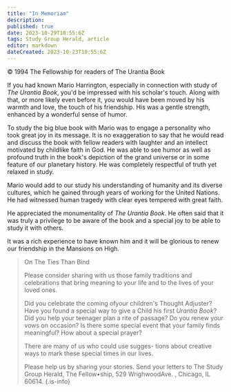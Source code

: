```yaml
---
title: "In Memoriam"
description: 
published: true
date: 2023-10-29T10:55:6Z
tags: Study Group Herald, article
editor: markdown
dateCreated: 2023-10-23T10:55:6Z
---
```


<p class="v-card v-sheet theme--light gray lighten-3 px-2">© 1994 The Fellowship for readers of The Urantia Book</p>


If you had known Mario Harrington, especially in connection with study of _The Urantia Book_, you'd be impressed with his scholar's touch. Along with that, or more likely even before it, you would have been moved by his warmth and love, the touch of his friendship. His was a gentle strength, enhanced by a wonderful sense of humor.

To study the big blue book with Mario was to engage a personality who took great joy in its message. It is no exaggeration to say that he would read and discuss the book with fellow readers with laughter and an intellect motivated by childlike faith in God. He was able to see humor as well as profound truth in the book's depiction of the grand universe or in some feature of our planetary history. He was completely respectful of truth yet relaxed in study.

Mario would add to our study his understanding of humanity and its diverse cultures, which he gained through years of working for the United Nations. He had witnessed human tragedy with clear eyes tempered with great faith.

He appreciated the monumentality of _The Urantia Book_. He often said that it was truly a privilege to be aware of the book and a special joy to be able to study it with others.

It was a rich experience to have known him and it will be glorious to renew our friendship in the Mansions on High.

> On The Ties Than Bind
> 
> Please consider sharing with us those family traditions and celebrations that bring meaning to your life and to the lives of your loved ones. 
> 
> Did you celebrate the coming ofyour children's Thought Adjuster? Have you found a special way to give a Child his first _Urantia Book_? Did you help your teenager plan a rite of passage? Do you renew your vows on occasion? Is there some special event that your family finds meaningful? How about a special prayer? 
> 
> There are many of us who could use sugges- tions about creative ways to mark these special times in our lives.
>
> Please help us by sharing your stories. Send your letters to The Study Group Herald, The Fellow•ship, 529 WrighwoodAve. , Chicago, IL 60614.
{.is-info}
